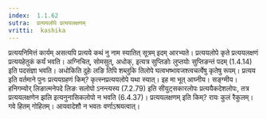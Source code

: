 ```yaml
---
index:  1.1.62
sutra:  प्रत्ययलोपे प्रत्ययलक्षणम्
vritti:  kashika 
---
```


प्रत्ययनिमित्तं कार्यम् असत्यपि प्रत्यये कथं नु नाम स्यातित् सूत्रम् इदम् आरभ्यते। प्रत्ययलोपे कृते प्रत्ययलक्षणं प्रत्ययहेतुकं कर्यं भवति। अग्निचित्, सोमसुत्, अधोक्, इत्यत्र सुप्तिङोः लुप्तयोः सुप्तिङन्तं पदम् (1.4.14) इति पदसंज्ञा भवति। अधोकिति दुहेः लङि तिपि शब्लुकि तिलोपे घत्वभष्भावजश्त्वचर्त्वेषु कृतेषु रूपम्। प्रत्यय इति वर्तमाने पुनः प्रत्ययग्रहणं किम्? कृत्स्नप्रत्ययलोपे यथा स्यात्। इह मा भूत् आघ्नीय। सङ्ग्मीय। हनिगम्योर् लिङात्मनेपदे लिङः सलोपो ऽनन्त्यस्य (7.2.79) इति सीयुट्सकारलोपः प्रत्ययैकदेशलोपः, तत्र प्रत्ययलक्षणेन झलि इत्यनुनासिकलोपो न भवति (6.4.37)। प्रत्ययलक्षणम् इति किम्? रायः कुलं रैकुलम्। गवे हितम् गोहितम्। आयवादेशौ न भवतः वर्णाऽश्रयत्वात्।

